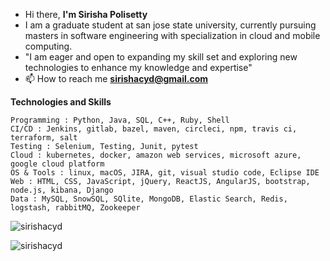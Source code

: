 - Hi there, **I'm Sirisha Polisetty**
- I am a graduate student at san jose state university, currently pursuing masters in software engineering with specialization in cloud and mobile computing.
- "I am eager and open to expanding my skill set and exploring new technologies to enhance my knowledge and expertise"
- 📫 How to reach me **sirishacyd@gmail.com**

**Technologies and Skills**

```
Programming : Python, Java, SQL, C++, Ruby, Shell
CI/CD : Jenkins, gitlab, bazel, maven, circleci, npm, travis ci, terraform, salt
Testing : Selenium, Testing, Junit, pytest
Cloud : kubernetes, docker, amazon web services, microsoft azure, google cloud platform
OS & Tools : linux, macOS, JIRA, git, visual studio code, Eclipse IDE
Web : HTML, CSS, JavaScript, jQuery, ReactJS, AngularJS, bootstrap, node.js, kibana, Django
Data : MySQL, SnowSQL, SQlite, MongoDB, Elastic Search, Redis, logstash, rabbitMQ, Zookeeper
```


<p align="left"> <img src="https://komarev.com/ghpvc/?username=sirishacyd&label=Profile%20views&color=0e75b6&style=flat" alt="sirishacyd" /> </p>


<p><img align="center" src="https://github-readme-stats.vercel.app/api/top-langs?username=sirishacyd&show_icons=true&locale=en&layout=compact" alt="sirishacyd" </p>

